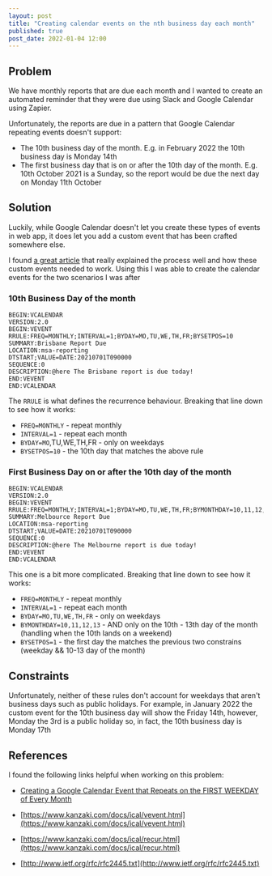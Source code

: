 ```yaml
---
layout: post
title: "Creating calendar events on the nth business day each month"
published: true
post_date: 2022-01-04 12:00
---
```


## Problem

We have monthly reports that are due each month and I wanted to create an automated reminder that they were due using Slack and Google Calendar using Zapier.

Unfortunately, the reports are due in a pattern that Google Calendar repeating events doesn't support:

- The 10th business day of the month. E.g. in February 2022 the 10th business day is Monday 14th
- The first business day that is on or after the 10th day of the month. E.g. 10th October 2021 is a Sunday, so the report would be due the next day on Monday 11th October

## Solution

Luckily, while Google Calendar doesn't let you create these types of events in web app, it does let you add a custom event that has been crafted somewhere else.

I found [a great article](https://medium.com/scrubbi/creating-a-google-calendar-event-that-repeats-on-the-first-weekday-of-every-month-9ca0113eedea) that really explained the process well and how these custom events needed to work. Using this I was able to create the calendar events for the two scenarios I was after

### 10th Business Day of the month

```
BEGIN:VCALENDAR
VERSION:2.0
BEGIN:VEVENT
RRULE:FREQ=MONTHLY;INTERVAL=1;BYDAY=MO,TU,WE,TH,FR;BYSETPOS=10
SUMMARY:Brisbane Report Due
LOCATION:msa-reporting
DTSTART;VALUE=DATE:20210701T090000
SEQUENCE:0
DESCRIPTION:@here The Brisbane report is due today! 
END:VEVENT
END:VCALENDAR
```

The `RRULE` is what defines the recurrence behaviour. Breaking that line down to see how it works:

- `FREQ=MONTHLY` - repeat monthly
- `INTERVAL=1` - repeat each month
- `BYDAY=MO`,TU,WE,TH,FR - only on weekdays
- `BYSETPOS=10` - the 10th day that matches the above rule

### First Business Day on or after the 10th day of the month

```
BEGIN:VCALENDAR
VERSION:2.0
BEGIN:VEVENT
RRULE:FREQ=MONTHLY;INTERVAL=1;BYDAY=MO,TU,WE,TH,FR;BYMONTHDAY=10,11,12,13;BYSETPOS=1
SUMMARY:Melbource Report Due
LOCATION:msa-reporting
DTSTART;VALUE=DATE:20210701T090000
SEQUENCE:0
DESCRIPTION:@here The Melbourne report is due today! 
END:VEVENT
END:VCALENDAR
```

This one is a bit more complicated. Breaking that line down to see how it works:

- `FREQ=MONTHLY` - repeat monthly
- `INTERVAL=1` - repeat each month
- `BYDAY=MO,TU,WE,TH,FR` - only on weekdays
- `BYMONTHDAY=10,11,12,13` - AND only on the 10th - 13th day of the month (handling when the 10th lands on a weekend)
- `BYSETPOS=1` - the first day the matches the previous two constrains (weekday && 10-13 day of the month)


## Constraints

Unfortunately, neither of these rules don't account for weekdays that aren't business days such as public holidays. For example, in January 2022 the custom event for the 10th business day will show the Friday 14th, however, Monday the 3rd is a public holiday so, in fact, the 10th business day is Monday 17th

## References

I found the following links helpful when working on this problem: 

- [Creating a Google Calendar Event that Repeats on the FIRST WEEKDAY of Every Month](https://medium.com/scrubbi/creating-a-google-calendar-event-that-repeats-on-the-first-weekday-of-every-month-9ca0113eedea)

- [https://www.kanzaki.com/docs/ical/vevent.html](https://www.kanzaki.com/docs/ical/vevent.html)
- [https://www.kanzaki.com/docs/ical/recur.html](https://www.kanzaki.com/docs/ical/recur.html)
- [http://www.ietf.org/rfc/rfc2445.txt](http://www.ietf.org/rfc/rfc2445.txt)